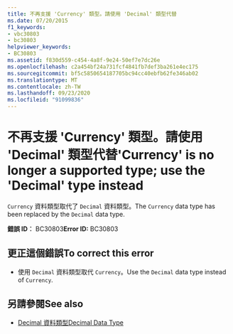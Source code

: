 ```yaml
---
title: 不再支援 'Currency' 類型。請使用 'Decimal' 類型代替
ms.date: 07/20/2015
f1_keywords:
- vbc30803
- bc30803
helpviewer_keywords:
- BC30803
ms.assetid: f830d559-c454-4a8f-9e24-50ef7e7dc26e
ms.openlocfilehash: c2a454bf24a731fcf4841fb7def3ba261e4ec175
ms.sourcegitcommit: bf5c5850654187705bc94cc40ebfb62fe346ab02
ms.translationtype: MT
ms.contentlocale: zh-TW
ms.lasthandoff: 09/23/2020
ms.locfileid: "91099836"
---
```

# <a name="currency-is-no-longer-a-supported-type-use-the-decimal-type-instead"></a><span data-ttu-id="a6268-102">不再支援 'Currency' 類型。請使用 'Decimal' 類型代替</span><span class="sxs-lookup"><span data-stu-id="a6268-102">'Currency' is no longer a supported type; use the 'Decimal' type instead</span></span>

<span data-ttu-id="a6268-103">`Currency` 資料類型取代了 `Decimal` 資料類型。</span><span class="sxs-lookup"><span data-stu-id="a6268-103">The `Currency` data type has been replaced by the `Decimal` data type.</span></span>  
  
 <span data-ttu-id="a6268-104">**錯誤 ID︰** BC30803</span><span class="sxs-lookup"><span data-stu-id="a6268-104">**Error ID:** BC30803</span></span>  
  
## <a name="to-correct-this-error"></a><span data-ttu-id="a6268-105">更正這個錯誤</span><span class="sxs-lookup"><span data-stu-id="a6268-105">To correct this error</span></span>  
  
- <span data-ttu-id="a6268-106">使用 `Decimal` 資料類型取代 `Currency`。</span><span class="sxs-lookup"><span data-stu-id="a6268-106">Use the `Decimal` data type instead of `Currency`.</span></span>  
  
## <a name="see-also"></a><span data-ttu-id="a6268-107">另請參閱</span><span class="sxs-lookup"><span data-stu-id="a6268-107">See also</span></span>

- [<span data-ttu-id="a6268-108">Decimal 資料類型</span><span class="sxs-lookup"><span data-stu-id="a6268-108">Decimal Data Type</span></span>](../language-reference/data-types/decimal-data-type.md)
